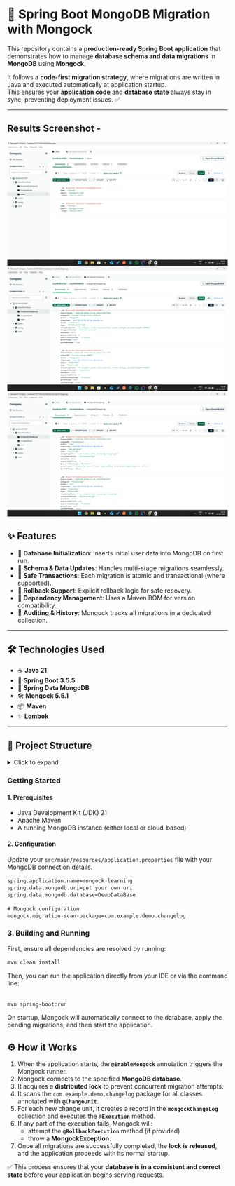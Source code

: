 # 🚀 Spring Boot MongoDB Migration with Mongock

This repository contains a **production-ready Spring Boot application** that demonstrates how to manage **database schema and data migrations** in **MongoDB** using **Mongock**.

It follows a **code-first migration strategy**, where migrations are written in Java and executed automatically at application startup.  
This ensures your **application code** and **database state** always stay in sync, preventing deployment issues. ✅

---
## Results Screenshot -
![image alt](https://github.com/2002pratham/Mongock_Project/blob/master/Screenshot%202025-08-28%20015323.png?raw=true)
![image alt](https://github.com/2002pratham/Mongock_Project/blob/master/Screenshot%202025-08-28%20015413.png?raw=true)
![image alt](https://github.com/2002pratham/Mongock_Project/blob/master/Screenshot%202025-08-28%20015506.png?raw=true)

## ✨ Features

- 🔹 **Database Initialization**: Inserts initial user data into MongoDB on first run.  
- 🔹 **Schema & Data Updates**: Handles multi-stage migrations seamlessly.  
- 🔹 **Safe Transactions**: Each migration is atomic and transactional (where supported).  
- 🔹 **Rollback Support**: Explicit rollback logic for safe recovery.  
- 🔹 **Dependency Management**: Uses a Maven BOM for version compatibility.  
- 🔹 **Auditing & History**: Mongock tracks all migrations in a dedicated collection.  

---

## 🛠️ Technologies Used

- ☕ **Java 21**  
- 🌱 **Spring Boot 3.5.5**  
- 🍃 **Spring Data MongoDB**  
- 🛠️ **Mongock 5.5.1**  
- 📦 **Maven**  
- ✨ **Lombok**  

---

## 📂 Project Structure

<details>
<summary>Click to expand</summary>

src
- └── main
- ├── java
- │ └── com
- │ └── example
- │ └── demo
- │ ├── changelog
- │ │ ├── Changelogs.java // Migration for initial data insertion
- │ │ └── UpdateUserNamesChangeLog.java // Migration for updating data
- │ └── MongockLearningApplication.java // Main Spring Boot application
- └── resources
- └── application.properties // Application and Mongock configuration


</details>

### **Getting Started**

#### **1. Prerequisites**

* Java Development Kit (JDK) 21
* Apache Maven
* A running MongoDB instance (either local or cloud-based)

#### **2. Configuration**

Update your `src/main/resources/application.properties` file with your MongoDB connection details.

```properties
spring.application.name=mongock-learning
spring.data.mongodb.uri=put your own uri
spring.data.mongodb.database=DemoDataBase

# Mongock configuration
mongock.migration-scan-package=com.example.demo.changelog
```

### 3. Building and Running

First, ensure all dependencies are resolved by running:

```bash
mvn clean install
```
Then, you can run the application directly from your IDE or via the command line:

```bash

mvn spring-boot:run
```
On startup, Mongock will automatically connect to the database, apply the pending migrations, and then start the application.
## ⚙️ How it Works

1. When the application starts, the **`@EnableMongock`** annotation triggers the Mongock runner.  
2. Mongock connects to the specified **MongoDB database**.  
3. It acquires a **distributed lock** to prevent concurrent migration attempts.  
4. It scans the `com.example.demo.changelog` package for all classes annotated with **`@ChangeUnit`**.  
5. For each new change unit, it creates a record in the **`mongockChangeLog`** collection and executes the **`@Execution`** method.  
6. If any part of the execution fails, Mongock will:  
   - attempt the **`@RollbackExecution`** method (if provided)  
   - throw a **MongockException**.  
7. Once all migrations are successfully completed, the **lock is released**, and the application proceeds with its normal startup.  

✅ This process ensures that your **database is in a consistent and correct state** before your application begins serving requests.



